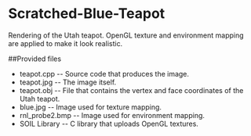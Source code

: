 Scratched-Blue-Teapot
=====================

Rendering of the Utah teapot. OpenGL texture and environment mapping are applied to make it look realistic.

##Provided files
* teapot.cpp -- Source code that produces the image.
* teapot.jpg -- The image itself.
* teapot.obj -- File that contains the vertex and face coordinates of the Utah teapot.
* blue.jpg -- Image used for texture mapping.
* rnl_probe2.bmp -- Image used for environment mapping.
* SOIL Library -- C library that uploads OpenGL textures.